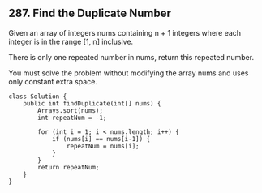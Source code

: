 ## 287. Find the Duplicate Number
Given an array of integers nums containing n + 1 integers where each integer is in the range [1, n] inclusive.

There is only one repeated number in nums, return this repeated number.

You must solve the problem without modifying the array nums and uses only constant extra space.

```
class Solution {
    public int findDuplicate(int[] nums) {
        Arrays.sort(nums);
        int repeatNum = -1;
        
        for (int i = 1; i < nums.length; i++) {
            if (nums[i] == nums[i-1]) {
                repeatNum = nums[i];
            }
        }
        return repeatNum;
    }
}
```
